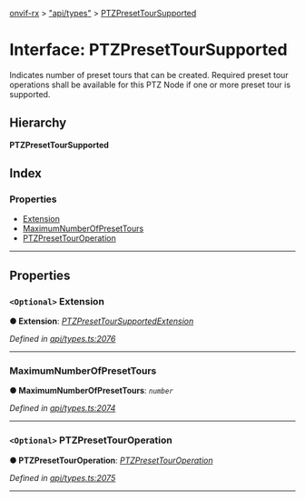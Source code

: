 [onvif-rx](../README.md) > ["api/types"](../modules/_api_types_.md) > [PTZPresetTourSupported](../interfaces/_api_types_.ptzpresettoursupported.md)

# Interface: PTZPresetTourSupported

Indicates number of preset tours that can be created. Required preset tour operations shall be available for this PTZ Node if one or more preset tour is supported.

## Hierarchy

**PTZPresetTourSupported**

## Index

### Properties

* [Extension](_api_types_.ptzpresettoursupported.md#extension)
* [MaximumNumberOfPresetTours](_api_types_.ptzpresettoursupported.md#maximumnumberofpresettours)
* [PTZPresetTourOperation](_api_types_.ptzpresettoursupported.md#ptzpresettouroperation)

---

## Properties

<a id="extension"></a>

### `<Optional>` Extension

**● Extension**: *[PTZPresetTourSupportedExtension](_api_types_.ptzpresettoursupportedextension.md)*

*Defined in [api/types.ts:2076](https://github.com/patrickmichalina/onvif-rx/blob/034e4d6/src/api/types.ts#L2076)*

___
<a id="maximumnumberofpresettours"></a>

###  MaximumNumberOfPresetTours

**● MaximumNumberOfPresetTours**: *`number`*

*Defined in [api/types.ts:2074](https://github.com/patrickmichalina/onvif-rx/blob/034e4d6/src/api/types.ts#L2074)*

___
<a id="ptzpresettouroperation"></a>

### `<Optional>` PTZPresetTourOperation

**● PTZPresetTourOperation**: *[PTZPresetTourOperation](_api_types_.ptzpresettoursupported.md#ptzpresettouroperation)*

*Defined in [api/types.ts:2075](https://github.com/patrickmichalina/onvif-rx/blob/034e4d6/src/api/types.ts#L2075)*

___

